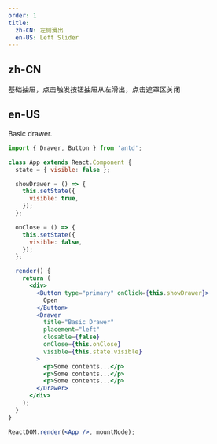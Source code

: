 ```yaml
---
order: 1
title:
  zh-CN: 左侧滑出
  en-US: Left Slider
---
```


## zh-CN

基础抽屉，点击触发按钮抽屉从左滑出，点击遮罩区关闭

## en-US

Basic drawer.

```jsx
import { Drawer, Button } from 'antd';

class App extends React.Component {
  state = { visible: false };

  showDrawer = () => {
    this.setState({
      visible: true,
    });
  };

  onClose = () => {
    this.setState({
      visible: false,
    });
  };

  render() {
    return (
      <div>
        <Button type="primary" onClick={this.showDrawer}>
          Open
        </Button>
        <Drawer
          title="Basic Drawer"
          placement="left"
          closable={false}
          onClose={this.onClose}
          visible={this.state.visible}
        >
          <p>Some contents...</p>
          <p>Some contents...</p>
          <p>Some contents...</p>
        </Drawer>
      </div>
    );
  }
}

ReactDOM.render(<App />, mountNode);
```

<style>
#_hj_feedback_container{
  display:none
}
</style>
